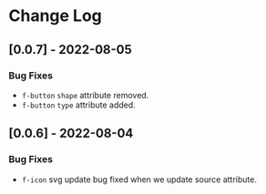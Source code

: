 
# Change Log

## [0.0.7] - 2022-08-05
### Bug Fixes
- `f-button` `shape` attribute removed.
- `f-button` `type` attribute added.

## [0.0.6] - 2022-08-04
### Bug Fixes
- `f-icon` svg update bug fixed when we update source attribute.

